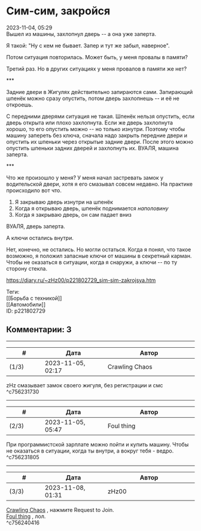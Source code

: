 Сим-сим, закройся
=================

  
2023-11-04, 05:29  
 Вышел из машины, захлопнул дверь -- а она уже заперта.   
   
 Я такой: "Ну с кем не бывает. Запер и тут же забыл, наверное".   
   
 Потом ситуация повторилась. Может быть, у меня провалы в памяти?   
   
 Третий раз. Но в других ситуациях у меня провалов в памяти же нет?   
   
 \*\*\*   
   
 Задние двери в Жигулях действительно запираются сами. Запирающий шпенёк можно сразу опустить, потом дверь захлопнешь -- и её не откроешь.   
   
 С передними дверями ситуация не такая. Шпенёк нельзя опустить, если дверь открыта или плохо захлопнута. Если же дверь захлопнута хорошо, то его опустить можно -- но только изнутри. Поэтому чтобы машину запереть без ключа, сначала надо закрыть передние двери и опустить их шпеньки через открытые задние двери. После этого можно опустить шпеньки задних дверей и захлопнуть их. ВУАЛЯ, машина заперта.   
   
 \*\*\*   
   
 Что же произошло у меня? У меня начал застревать замок у водительской двери, хотя я его смазывал совсем недавно. На практике происходило вот что.   
   
 1. Я закрываю дверь изнутри на шпенёк   
 2. Когда я открываю дверь, шпенёк поднимается  *наполовину*    
 3. Когда я закрываю дверь, он сам падает вниз   
   
 ВУАЛЯ, дверь заперта.   
   
 А ключи остались внутри.   
   
 Нет, конечно, не остались. Но могли остаться. Когда я понял, что такое возможно, я положил запасные ключи от машины в секретный карман. Чтобы не оказаться в ситуации, когда я снаружи, а ключи -- по ту сторону стекла.   
  
<https://diary.ru/~zHz00/p221802729_sim-sim-zakrojsya.htm>  
  
Теги:  
[[Борьба с техникой]]  
[[Автомобили]]  
ID: p221802729  


Комментарии: 3
--------------

  


---



|         #         |              Дата              |                     Автор                     |           ID           |
| --- | --- | --- | --- |
| (1/3) | 2023-11-05, 02:17 | Crawling Chaos | c756231730 |

  
 zHz смазывает замок своего жигуля, без регистрации и смс   
 ^c756231730

---



|         #         |              Дата              |                     Автор                     |           ID           |
| --- | --- | --- | --- |
| (2/3) | 2023-11-05, 05:47 | Foul thing | c756231805 |

  
 При программистской зарплате можно пойти и купить машину. Чтобы не оказаться в ситуации, когда ты внутри, а вокруг тебя - ведро.   
 ^c756231805

---



|         #         |              Дата              |                     Автор                     |           ID           |
| --- | --- | --- | --- |
| (3/3) | 2023-11-08, 01:31 | zHz00 | c756240416 |

  
  [Crawling Chaos](https://degozaru.diary.ru "Фундаментальная ошибка атрибуции")  , нажмите Request to Join.   
  [Foul thing](https://foulthing.diary.ru "Temporary Internet Flies")  , лол.   
 ^c756240416